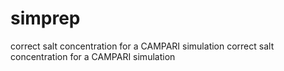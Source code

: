simprep
=======

correct salt concentration for a CAMPARI simulation correct salt concentration for a CAMPARI simulation
